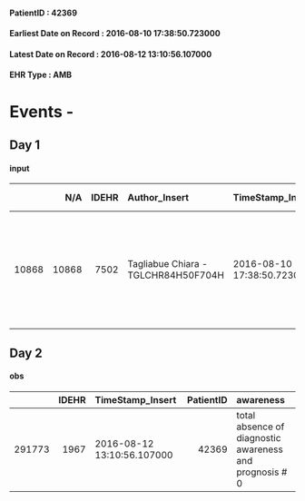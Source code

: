 
#### PatientID : 42369
#### Earliest Date on Record : 2016-08-10 17:38:50.723000
#### Latest Date on Record : 2016-08-12 13:10:56.107000
#### EHR Type : AMB

# Events - 

## Day 1

#### input
|       |    N/A |   IDEHR | Author_Insert                       | TimeStamp_Insert           | EHRType   |   PatientID |   IDDigitalSignDocument | persone_vicine   |   Unnamed: 0_x.1 |   IDANAMNESI_SOCIALE | Patient   | FamigliaAltro   | Paziente_T   | FamigliaAltro_T   |   Non_Rilevabile_x.1 | Note_Non_Rilevabile_x.1   | opt_Problemi   | chk_contr_sintomi   | chk_competenza                                 | opt_paziente_a   | opt_famiglia_a   | opt_adeguatezza   | ds_note_ad                                                                                                | opt_paziente_solo   | ds_note_con                        | opt_presente_assente   | Presenza_minori   | Caregiver_principale   | opt_capacita     | ds_familiari_coinv                                                                                                           | opt_risorse_ec   | opt_paziente_psi   | opt_Ins_vol   | opt_esenzione   | ds_codice_es   | Needs     | Domestic partnership   | Fragility   | opt_famiglia_psi   |
|------:|-------:|--------:|:------------------------------------|:---------------------------|:----------|------------:|------------------------:|:-----------------|-----------------:|---------------------:|:----------|:----------------|:-------------|:------------------|---------------------:|:--------------------------|:---------------|:--------------------|:-----------------------------------------------|:-----------------|:-----------------|:------------------|:----------------------------------------------------------------------------------------------------------|:--------------------|:-----------------------------------|:-----------------------|:------------------|:-----------------------|:-----------------|:-----------------------------------------------------------------------------------------------------------------------------|:-----------------|:-------------------|:--------------|:----------------|:---------------|:----------|:-----------------------|:------------|:-------------------|
| 10868 |  10868 |    7502 | Tagliabue Chiara - TGLCHR84H50F704H | 2016-08-10 17:38:50.723000 | AMB       |       42369 |                  454972 | N/A              |             3951 |                 2549 | No#0      | Si#1            | Parziale#2   | Si#1              |                    0 | NR                        | Si#1           | controllo sintomi#0 | competenza/capacit√† assistenziale caregiver#0 | Indefinite#2     | Congruenti#1     | Da valutare#2     | Famiglia in grande difficolt√† emotiva per la recentissima diagnosi e la rapidit√† di evoluzione clinica. | No#0                | Vive con la moglie Grazia di 78 aa | Presente#1             | No#0              | daughters              | Incrementabile#1 | Quattro figli: Maria che vive a Milano, Elena che abita nelle vicinanze, Sonia che vive a Seregno e Damiano che vive a Desio | Adeguate#1       | No#0               | No#0          | Si#1            | E01            | Clinici#0 | Coniuge/Convivente#0   | psichica#2  | No#0               |


## Day 2

#### obs
|        |   IDEHR | TimeStamp_Insert           |   PatientID | awareness                                               |
|-------:|--------:|:---------------------------|------------:|:--------------------------------------------------------|
| 291773 |    1967 | 2016-08-12 13:10:56.107000 |       42369 | total absence of diagnostic awareness and prognosis # 0 |


